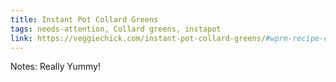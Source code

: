 ```yaml
---
title: Instant Pot Collard Greens
tags: needs-attention, Collard greens, instapot
link: https://veggiechick.com/instant-pot-collard-greens/#wprm-recipe-container-16325
---
```

Notes: Really Yummy\!  

